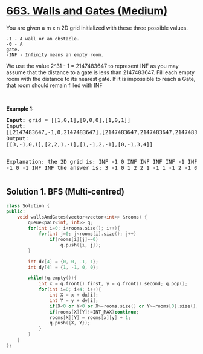 # [663. Walls and Gates (Medium)](https://www.lintcode.com/problem/663/)

<p>You are given a m x n 2D grid initialized with these three possible values.

<code>-1 - A wall or an obstacle.</code><br>
<code>-0 - A gate.</code> <br>
<code>-INF - Infinity means an empty room.</code>

 We use the value 2^31 - 1 = 2147483647 to represent INF as you may assume that the distance to a gate is less than 2147483647.
Fill each empty room with the distance to its nearest gate. If it is impossible to reach a Gate, that room should remain filled with INF</p>

<p>&nbsp;</p>
<p><strong>Example 1:</strong></p>
<pre><strong>Input:</strong> grid = [[1,0,1],[0,0,0],[1,0,1]]
Input:
[[2147483647,-1,0,2147483647],[2147483647,2147483647,2147483647,-1],[2147483647,-1,2147483647,-1],[0,-1,2147483647,2147483647]]
Output:
[[3,-1,0,1],[2,2,1,-1],[1,-1,2,-1],[0,-1,3,4]]

Explanation:
the 2D grid is:
INF  -1  0  INF
INF INF INF  -1
INF  -1 INF  -1
  0  -1 INF INF
the answer is:
  3  -1   0   1
  2   2   1  -1
  1  -1   2  -1
  0  -1   3   4
</pre>



## Solution 1. BFS (Multi-centred)

```cpp
class Solution {
public:
    void wallsAndGates(vector<vector<int>> &rooms) {
        queue<pair<int, int>> q;
        for(int i=0; i<rooms.size(); i++){
            for(int j=0; j<rooms[i].size(); j++)
                if(rooms[i][j]==0)
                    q.push({i, j});
        }

        int dx[4] = {0, 0, -1, 1};
        int dy[4] = {1, -1, 0, 0};

        while(!q.empty()){
            int x = q.front().first, y = q.front().second; q.pop();
            for(int i=0; i<4; i++){
                int X = x + dx[i];
                int Y = y + dy[i];
                if(X<0 or Y<0 or X>=rooms.size() or Y>=rooms[0].size())continue;
                if(rooms[X][Y]!=INT_MAX)continue;
                rooms[X][Y] = rooms[x][y] + 1;
                q.push({X, Y});
            }
        }
    }
};
```